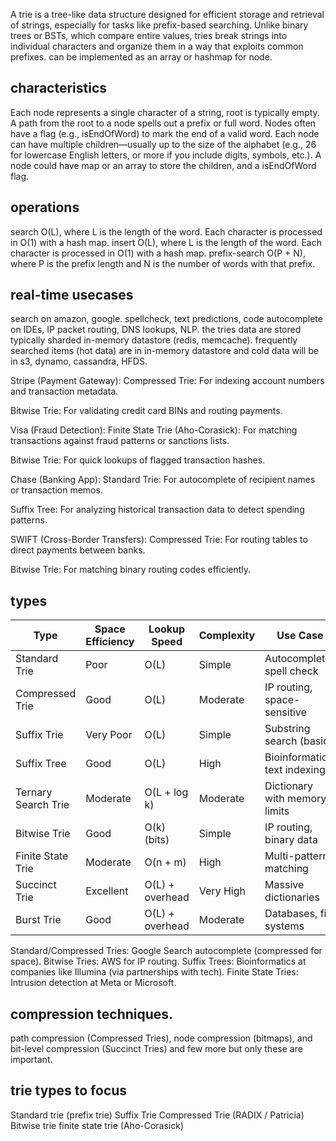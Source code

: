A trie is a tree-like data structure designed for efficient storage and retrieval of strings, especially for tasks like prefix-based searching. Unlike binary trees or BSTs, which compare entire values,  tries break strings into individual characters and organize them in a way that exploits common prefixes.
can be implemented as an array or hashmap for node.

## characteristics
Each node represents a single character of a string, root is typically empty. 
A path from the root to a node spells out a prefix or full word. Nodes often have a flag (e.g., isEndOfWord) to mark the end of a valid word.
 Each node can have multiple children—usually up to the size of the alphabet (e.g., 26 for lowercase English letters, or more if you include digits, symbols, etc.). 
 A node could have map or an array to store the children, and a isEndOfWord flag.

## operations
search O(L), where L is the length of the word. Each character is processed in O(1) with a hash map.
insert O(L), where L is the length of the word. Each character is processed in O(1) with a hash map.
prefix-search O(P + N), where P is the prefix length and N is the number of words with that prefix.

## real-time usecases
search on amazon, google. spellcheck, text predictions, code autocomplete on IDEs, IP packet routing, DNS lookups, NLP. 
the tries data are stored typically sharded in-memory datastore (redis, memcache). 
frequently searched items (hot data) are in in-memory datastore and cold data will be in s3, dynamo, cassandra, HFDS.

Stripe (Payment Gateway):
Compressed Trie: For indexing account numbers and transaction metadata.

Bitwise Trie: For validating credit card BINs and routing payments.

Visa (Fraud Detection):
Finite State Trie (Aho-Corasick): For matching transactions against fraud patterns or sanctions lists.

Bitwise Trie: For quick lookups of flagged transaction hashes.

Chase (Banking App):
Standard Trie: For autocomplete of recipient names or transaction memos.

Suffix Tree: For analyzing historical transaction data to detect spending patterns.

SWIFT (Cross-Border Transfers):
Compressed Trie: For routing tables to direct payments between banks.

Bitwise Trie: For matching binary routing codes efficiently.


## types

| Type                 | Space Efficiency | Lookup Speed  | Complexity  | Use Case                          |
|----------------------|-----------------|--------------|------------|-----------------------------------|
| Standard Trie       | Poor            | O(L)         | Simple     | Autocomplete, spell check        |
| Compressed Trie     | Good            | O(L)         | Moderate   | IP routing, space-sensitive      |
| Suffix Trie        | Very Poor       | O(L)         | Simple     | Substring search (basic)         |
| Suffix Tree        | Good            | O(L)         | High       | Bioinformatics, text indexing    |
| Ternary Search Trie | Moderate        | O(L + log k) | Moderate   | Dictionary with memory limits    |
| Bitwise Trie       | Good            | O(k) (bits)  | Simple     | IP routing, binary data          |
| Finite State Trie  | Moderate        | O(n + m)     | High       | Multi-pattern matching           |
| Succinct Trie      | Excellent       | O(L) + overhead | Very High | Massive dictionaries             |
| Burst Trie        | Good            | O(L) + overhead | Moderate  | Databases, file systems          |

Standard/Compressed Tries: Google Search autocomplete (compressed for space).
Bitwise Tries: AWS for IP routing.
Suffix Trees: Bioinformatics at companies like Illumina (via partnerships with tech).
Finite State Tries: Intrusion detection at Meta or Microsoft.

## compression techniques.
path compression (Compressed Tries), node compression (bitmaps), and bit-level compression (Succinct Tries) 
and few more but only these are important.

## trie types to focus
Standard trie (prefix trie)
Suffix Trie
Compressed Trie (RADIX / Patricia)
Bitwise trie
finite state trie (Aho-Corasick)